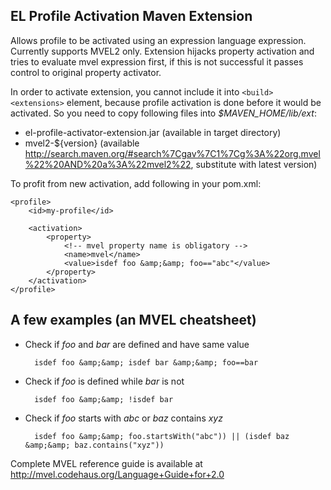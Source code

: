 EL Profile Activation Maven Extension
-------------------------------------

Allows profile to be activated using an expression language expression. Currently supports MVEL2 only. 
Extension hijacks property activation and tries to evaluate mvel expression first, if this is not successful
it passes control to original property activator.

In order to activate extension, you cannot include it into ```<build><extensions>``` element, because profile activation is done
before it would be activated. So you need to copy following files into *$MAVEN_HOME/lib/ext*:

* el-profile-activator-extension.jar (available in target directory)
* mvel2-${version} (available http://search.maven.org/#search%7Cgav%7C1%7Cg%3A%22org.mvel%22%20AND%20a%3A%22mvel2%22, substitute with latest version)  

To profit from new activation, add following in your pom.xml:

    <profile>
        <id>my-profile</id>
    
        <activation>
            <property>
            	<!-- mvel property name is obligatory -->
                <name>mvel</name>
                <value>isdef foo &amp;&amp; foo=="abc"</value>
            </property>
        </activation>
    </profile>            
    
A few examples (an MVEL cheatsheet)
-----------------------------------

* Check if *foo* and *bar* are defined and have same value 
 
		isdef foo &amp;&amp; isdef bar &amp;&amp; foo==bar
		
* Check if *foo* is defined while *bar* is not
		
	    isdef foo &amp;&amp; !isdef bar
	    
* Check if *foo* starts with *abc* or *baz* contains *xyz*
	
		isdef foo &amp;&amp; foo.startsWith("abc")) || (isdef baz &amp;&amp; baz.contains("xyz"))

Complete MVEL reference guide is available at http://mvel.codehaus.org/Language+Guide+for+2.0		
